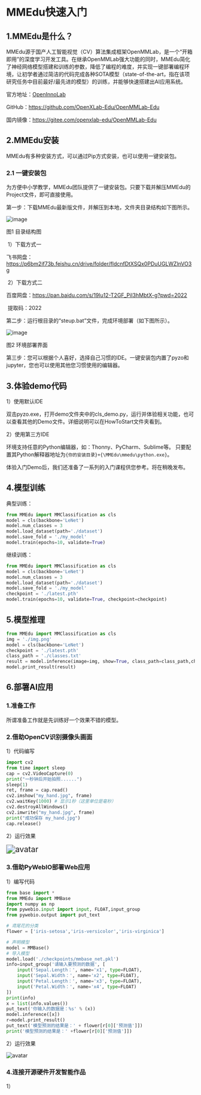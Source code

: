 # MMEdu快速入门

## 1.MMEdu是什么？

MMEdu源于国产人工智能视觉（CV）算法集成框架OpenMMLab，是一个“开箱即用”的深度学习开发工具。在继承OpenMMLab强大功能的同时，MMEdu简化了神经网络模型搭建和训练的参数，降低了编程的难度，并实现一键部署编程环境，让初学者通过简洁的代码完成各种SOTA模型（state-of-the-art，指在该项研究任务中目前最好/最先进的模型）的训练，并能够快速搭建出AI应用系统。 

官方地址：[OpenInnoLab](https://www.openinnolab.org.cn/pjEdu/xedu)

GitHub：https://github.com/OpenXLab-Edu/OpenMMLab-Edu 

国内镜像：https://gitee.com/openxlab-edu/OpenMMLab-Edu

## 2.MMEdu安装

MMEdu有多种安装方式，可以通过Pip方式安装，也可以使用一键安装包。

### 2.1 一键安装包

为方便中小学教学，MMEdu团队提供了一键安装包。只要下载并解压MMEdu的Project文件，即可直接使用。

第一步：下载MMEdu最新版文件，并解压到本地，文件夹目录结构如下图所示。

![image](../images/mmedu/MMEDU安装图1.png) 

图1 目录结构图

​    1）下载方式一

飞书网盘： https://p6bm2if73b.feishu.cn/drive/folder/fldcnfDtXSQx0PDuUGLWZlnVO3g

​    2）下载方式二

百度网盘：https://pan.baidu.com/s/19lu12-T2GF_PiI3hMbtX-g?pwd=2022 

​       提取码：2022

第二步：运行根目录的“steup.bat”文件，完成环境部署（如下图所示）。

![image](../../build/html/_static/MMEDU安装图2.png)

图2 环境部署界面

第三步：您可以根据个人喜好，选择自己习惯的IDE。一键安装包内置了pyzo和jupyter，您也可以使用其他您习惯使用的编辑器。

## 3.体验demo代码

1）使用默认IDE

双击pyzo.exe，打开demo文件夹中的cls_demo.py，运行并体验相关功能，也可以查看其他的Demo文件。详细说明可以在HowToStart文件夹看到。

2）使用第三方IDE

环境支持任意的Python编辑器，如：Thonny、PyCharm、Sublime等。
只要配置其Python解释器地址为`{你的安装目录}+{\MMEdu\mmedu\python.exe}`。

体验入门Demo后，我们还准备了一系列的入门课程供您参考。将在稍晚发布。

## 4.模型训练

典型训练：

```python
from MMEdu import MMClassification as cls
model = cls(backbone='LeNet')
model.num_classes = 3
model.load_dataset(path='./dataset')
model.save_fold = './my_model'
model.train(epochs=10, validate=True)
```

继续训练：

```python
from MMEdu import MMClassification as cls
model = cls(backbone='LeNet')
model.num_classes = 3
model.load_dataset(path='./dataset')
model.save_fold = './my_model'
checkpoint = './latest.pth'
model.train(epochs=10, validate=True, checkpoint=checkpoint)
```

## 5.模型推理

```python
from MMEdu import MMClassification as cls
img = './img.png'
model = cls(backbone='LeNet')
checkpoint = './latest.pth'
class_path = './classes.txt'
result = model.inference(image=img, show=True, class_path=class_path,checkpoint = checkpoint)
model.print_result(result)
```

## 6.部署AI应用

### 1.准备工作

所谓准备工作就是先训练好一个效果不错的模型。

### 2.借助OpenCV识别摄像头画面

1）代码编写

```python
import cv2
from time import sleep
cap = cv2.VideoCapture(0)
print("一秒钟后开始拍照......")
sleep(1)
ret, frame = cap.read()
cv2.imshow("my_hand.jpg", frame)
cv2.waitKey(1000) # 显示1秒（这里单位是毫秒）
cv2.destroyAllWindows()
cv2.imwrite("my_hand.jpg", frame)
print("成功保存 my_hand.jpg")
cap.release()
```

2）运行效果

<img src="../../build/html/_static/image-20220609170413010.png" alt="avatar" style="zoom:150%;" />

### 3.借助PyWebIO部署Web应用

1）编写代码

```python
from base import *
from MMEdu import MMBase
import numpy as np
from pywebio.input import input, FLOAT,input_group
from pywebio.output import put_text

# 鸢尾花的分类
flower = ['iris-setosa','iris-versicolor','iris-virginica']

# 声明模型
model = MMBase()
# 导入模型
model.load('./checkpoints/mmbase_net.pkl')
info=input_group('请输入要预测的数据', [
    input('Sepal.Length：', name='x1', type=FLOAT),
    input('Sepal.Width：', name='x2', type=FLOAT),
    input('Petal.Length：', name='x3', type=FLOAT),
    input('Petal.Width：', name='x4', type=FLOAT)
])
print(info)
x = list(info.values())
put_text('你输入的数据是：%s' % (x))
model.inference([x])
r=model.print_result()
put_text('模型预测的结果是：' + flower[r[0]['预测值']])
print('模型预测的结果是：' +flower[r[0]['预测值']])
```

2）运行效果

![avatar](../../build/html/_static/web运行效果.png)

### 4.连接开源硬件开发智能作品

1）
